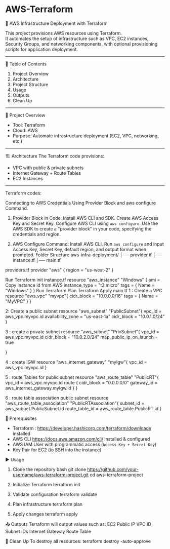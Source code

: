 # AWS-Terraform

🚀 AWS Infrastructure Deployment with Terraform

This project provisions AWS resources using Terraform.  
It automates the setup of infrastructure such as VPC, EC2 instances, Security Groups, and networking components, with optional provisioning scripts for application deployment.

---
 📑 Table of Contents
1. Project Overview
2. Architecture
3. Project Structure
4. Usage
5. Outputs
6. Clean Up

---

 📝 Project Overview
- Tool: Terraform  
- Cloud: AWS  
- Purpose: Automate infrastructure deployment (EC2, VPC, networking, etc.)

---

🏗 Architecture
The Terraform code provisions:
- VPC with public & private subnets  
- Internet Gateway + Route Tables
- EC2 Instances 
---

Terraform codes:

Connecting to AWS Credentials Using Provider Block and aws configure Command.

1. Provider Block in Code:
Install AWS CLI and SDK.
Create AWS Access Key and Secret Key.
Configure AWS CLI using `aws configure`.
Use the AWS SDK to create a "provider block" in your code, specifying the credentials and region.

2. AWS Configure Command:
Install AWS CLI.
Run `aws configure` and input Access Key, Secret Key, default region, and output format when prompted.
Folder Structure
aws-infra-deployment/
│── provider.tf
│── instance.tf
│── main.tf

providers.tf
provider "aws" {
  region     = "us-west-2"
}

Run Terraform init
instance.tf
resource "aws_instance" "Windows" 
{ 
ami = Copy instance id from AWS 
instance_type = "t3.micro"  tags = { Name = "Windows" }
}
Run
Terraform Plan
Terraform Apply
main.tf
 1 : Create a VPC
resource "aws_vpc" "myvpc"{
    cidr_block = "10.0.0.0/16"
    tags = {
        Name = "MyVPC"
    }
}

 2: Create a public subnet
resource "aws_subnet" "PublicSubnet"{
    vpc_id = aws_vpc.myvpc.id
    availability_zone = "us-east-1a"
    cidr_block = "10.0.1.0/24"
}

 3 : create a private subnet
resource "aws_subnet" "PrivSubnet"{
    vpc_id = aws_vpc.myvpc.id
    cidr_block = "10.0.2.0/24"
    map_public_ip_on_launch = true

}

 4 : create IGW
resource "aws_internet_gateway" "myIgw"{
    vpc_id = aws_vpc.myvpc.id
}

 5 : route Tables for public subnet
resource "aws_route_table" "PublicRT"{
    vpc_id = aws_vpc.myvpc.id
    route {
        cidr_block = "0.0.0.0/0"
        gateway_id = aws_internet_gateway.myIgw.id
    }
}

 6 : route table association public subnet 
resource "aws_route_table_association" "PublicRTAssociation"{
    subnet_id = aws_subnet.PublicSubnet.id
    route_table_id = aws_route_table.PublicRT.id
}


🔧 Prerequisites
- Terraform : https://developer.hashicorp.com/terraform/downloads installed  
- AWS CLI https://docs.aws.amazon.com/cli/ installed & configured  
- AWS IAM User with programmatic access (`Access Key + Secret Key`)  
- Key Pair for EC2 (to SSH into the instance)  

 
▶️ Usage

1. Clone the repository
bash
git clone https://github.com/your-username/aws-terraform-project.git
cd aws-terraform-project

2. Initialize Terraform
terraform init

3. Validate configuration
terraform validate

4. Plan infrastructure
terraform plan

5. Apply changes
terraform apply


📤 Outputs
Terraform will output values such as:
EC2 Public IP
VPC ID
Subnet IDs
Internet Gateway
Route Table



🧹 Clean Up
To destroy all resources:
terraform destroy -auto-approve

